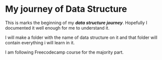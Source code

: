 # My journey of Data Structure

This is marks the beginning of my ***data structure journey***.
Hopefully I documented it well enough for me to understand it.

I will make a folder with the name of data structure on it and that folder will contain everything i will learn in it.

I am following Freecodecamp course for the majority part.
